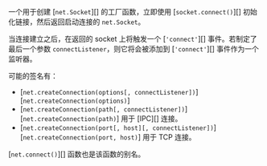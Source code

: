 一个用于创建 [`net.Socket`][] 的工厂函数，立即使用 [`socket.connect()`][] 初始化链接，然后返回启动连接的 `net.Socket`。

当连接建立之后，在返回的 socket 上将触发一个 [`'connect'`][] 事件。若制定了最后一个参数 `connectListener`，则它将会被添加到 [`'connect'`][] 事件作为一个监听器。

可能的签名有：

* [`net.createConnection(options[, connectListener])`][`net.createConnection(options)`]
* [`net.createConnection(path[, connectListener])`][`net.createConnection(path)`] 用于 [IPC][] 连接。
* [`net.createConnection(port[, host][, connectListener])`][`net.createConnection(port, host)`] 用于 TCP 连接。

[`net.connect()`][] 函数也是该函数的别名。


